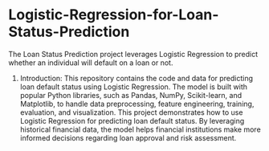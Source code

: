 # Logistic-Regression-for-Loan-Status-Prediction
The Loan Status Prediction project leverages Logistic Regression to predict whether an individual will default on a loan or not.
1. Introduction:
This repository contains the code and data for predicting loan default status using Logistic Regression. The model is built with popular Python libraries, such as Pandas, NumPy, Scikit-learn, and Matplotlib, to handle data preprocessing, feature engineering, training, evaluation, and visualization.
This project demonstrates how to use Logistic Regression for predicting loan default status. By leveraging historical financial data, the model helps financial institutions make more informed decisions regarding loan approval and risk assessment.
